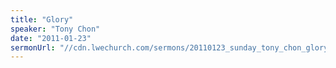 ```yaml
---
title: "Glory"
speaker: "Tony Chon"
date: "2011-01-23"
sermonUrl: "//cdn.lwechurch.com/sermons/20110123_sunday_tony_chon_glory.mp3"
---
```


